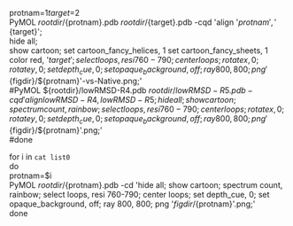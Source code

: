 

protnam=$1  
target=$2  
PyMOL ${rootdir}/${protnam}.pdb ${rootdir}/${target}.pdb -cqd 'align '${protnam}', '${target}';   
hide all;   
show cartoon; 
set cartoon_fancy_helices, 1
set cartoon_fancy_sheets, 1
color red, '${target}';   
select loops, resi 760-790;   
center loops;   
rotate x, 0;   
rotate y, 0;   
set depth_cue, 0;   
set opaque_background, off;   
ray 800, 800;   
png '${figdir}/${protnam}'-vs-Native.png;'  
#PyMOL ${rootdir}/lowRMSD-R4.pdb ${rootdir}/lowRMSD-R5.pdb -cqd 'align lowRMSD-R4, lowRMSD-R5; hide all; show cartoon; spectrum count, rainbow; select loops, resi 760-790; center loops; rotate x, 0; rotate y, 0; set depth_cue, 0; set opaque_background, off; ray 800, 800; png '${figdir}/${protnam}'.png;'  
#done  

for i in `cat list0`  
do  
protnam=$i  
PyMOL ${rootdir}/${protnam}.pdb -cd 'hide all; show cartoon; spectrum count, rainbow; select loops, resi 760-790; center loops; set depth_cue, 0; set opaque_background, off; ray 800, 800; png '${figdir}/${protnam}'.png;'  
done  
